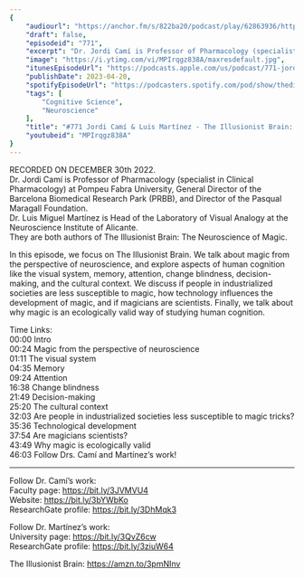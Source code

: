 ```yaml
---
{
	"audiourl": "https://anchor.fm/s/822ba20/podcast/play/62863936/https%3A%2F%2Fd3ctxlq1ktw2nl.cloudfront.net%2Fstaging%2F2022-11-30%2F6eb99a22-0b65-c624-bfc8-10c2eaa41ec2.m4a",
	"draft": false,
	"episodeid": "771",
	"excerpt": "Dr. Jordi Camí is Professor of Pharmacology (specialist in Clinical Pharmacology) at Pompeu Fabra University, General Director of the Barcelona Biomedical Research Park (PRBB), and Director of the Pasqual Maragall Foundation.   ",
	"image": "https://i.ytimg.com/vi/MPIrqgz838A/maxresdefault.jpg",
	"itunesEpisodeUrl": "https://podcasts.apple.com/us/podcast/771-jordi-cam%C3%AD-luis-mart%C3%ADnez-the-illusionist-brain/id1451347236?i=1000609983511&uo=4",
	"publishDate": 2023-04-20,
	"spotifyEpisodeUrl": "https://podcasters.spotify.com/pod/show/thedissenter/episodes/771-Jordi-Cam--Luis-Martnez---The-Illusionist-Brain-The-Neuroscience-of-Magic-e1ssv40",
	"tags": [
		"Cognitive Science",
		"Neuroscience"
	],
	"title": "#771 Jordi Camí & Luis Martínez - The Illusionist Brain: The Neuroscience of Magic",
	"youtubeid": "MPIrqgz838A"
}
---
```

RECORDED ON DECEMBER 30th 2022.  
Dr. Jordi Camí is Professor of Pharmacology (specialist in Clinical Pharmacology) at Pompeu Fabra University, General Director of the Barcelona Biomedical Research Park (PRBB), and Director of the Pasqual Maragall Foundation.   
Dr. Luis Miguel Martínez is Head of the Laboratory of Visual Analogy at the Neuroscience Institute of Alicante.  
They are both authors of The Illusionist Brain: The Neuroscience of Magic.

In this episode, we focus on The Illusionist Brain. We talk about magic from the perspective of neuroscience, and explore aspects of human cognition like the visual system, memory, attention, change blindness, decision-making, and the cultural context. We discuss if people in industrialized societies are less susceptible to magic, how technology influences the development of magic, and if magicians are scientists. Finally, we talk about why magic is an ecologically valid way of studying human cognition.

Time Links:  
<time>00:00</time> Intro  
<time>00:24</time> Magic from the perspective of neuroscience  
<time>01:11</time> The visual system  
<time>04:35</time> Memory  
<time>09:24</time> Attention  
<time>16:38</time> Change blindness  
<time>21:49</time> Decision-making  
<time>25:20</time> The cultural context  
<time>32:03</time> Are people in industrialized societies less susceptible to magic tricks?  
<time>35:36</time> Technological development  
<time>37:54</time> Are magicians scientists?  
<time>43:49</time> Why magic is ecologically valid  
<time>46:03</time> Follow Drs. Camí and Martínez’s work!

---

Follow Dr. Camí’s work:  
Faculty page: https://bit.ly/3JVMVU4  
Website: https://bit.ly/3bYWbKo  
ResearchGate profile: https://bit.ly/3DhMqk3

Follow Dr. Martínez’s work:   
University page: https://bit.ly/3QvZ6cw  
ResearchGate profile: https://bit.ly/3ziuW64

The Illusionist Brain: https://amzn.to/3pmNInv
